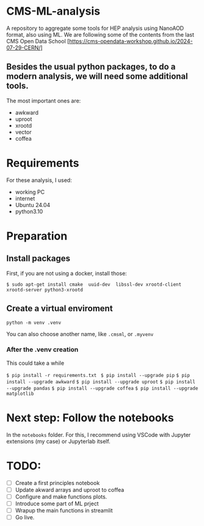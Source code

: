 

# CMS-ML-analysis
A repository to aggregate some tools for HEP analysis using NanoAOD format, also using ML.
We are following some of the contents from the last CMS Open Data School [https://cms-opendata-workshop.github.io/2024-07-29-CERN/]



## Besides the usual python packages, to do a modern analysis, we will need some additional tools.
The most important ones are:

- awkward
- uproot
- xrootd
- vector
- coffea


# Requirements
For these analysis, I used:

- working PC
- internet
- Ubuntu 24.04
- python3.10


# Preparation


## Install packages

First, if you are not using a docker, install those:

```$ sudo apt-get install cmake  uuid-dev  libssl-dev xrootd-client xrootd-server python3-xrootd```

## Create a virtual enviroment

```python -m venv .venv  ```

You can also choose another name, like ```.cmsml```, or ```.myvenv```

### After the .venv creation 

This could take a while

```$ pip install -r requirements.txt ```
```$ pip install --upgrade pip```
```$ pip install --upgrade awkward```
```$ pip install --upgrade uproot```
```$ pip install --upgrade pandas```
```$ pip install --upgrade coffea```
```$ pip install --upgrade matplotlib```

# Next step: Follow the notebooks

In the ```notebooks``` folder. 
For this, I recommend using VSCode with Jupyter extensions (my case) or Jupyterlab itself.


# TODO:
- [ ] Create a first principles notebook
- [ ] Update akward arrays and uproot to coffea
- [ ] Configure and make functions plots.
- [ ] Introduce some part of ML prject
- [ ] Wrapup the main functions in streamlit
- [ ] Go live.